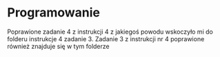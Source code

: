 # Programowanie
Poprawione zadanie 4 z instrukcji 4 z jakiegoś powodu wskoczyło mi do folderu instrukcje 4 zadanie 3.
Zadanie 3 z instrukcji nr 4 poprawione również znajduje się w tym folderze
